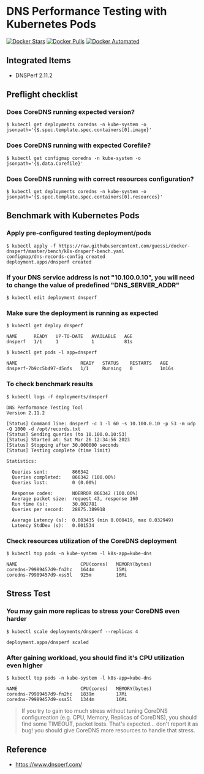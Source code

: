 # DNS Performance Testing with Kubernetes Pods

[![Docker Stars](https://img.shields.io/docker/stars/guessi/dnsperf.svg)](https://hub.docker.com/r/guessi/dnsperf/)
[![Docker Pulls](https://img.shields.io/docker/pulls/guessi/dnsperf.svg)](https://hub.docker.com/r/guessi/dnsperf/)
[![Docker Automated](https://img.shields.io/docker/automated/guessi/dnsperf.svg)](https://hub.docker.com/r/guessi/dnsperf/)


## Integrated Items

* DNSPerf 2.11.2

## Preflight checklist

### Does CoreDNS running expected version?

    $ kubectl get deployments coredns -n kube-system -o jsonpath='{$.spec.template.spec.containers[0].image}'

### Does CoreDNS running with expected Corefile?

    $ kubectl get configmap coredns -n kube-system -o jsonpath='{$.data.Corefile}'

### Does CoreDNS running with correct resources configuration?

    $ kubectl get deployments coredns -n kube-system -o jsonpath='{$.spec.template.spec.containers[0].resources}'

## Benchmark with Kubernetes Pods

### Apply pre-configured testing deployment/pods

    $ kubectl apply -f https://raw.githubusercontent.com/guessi/docker-dnsperf/master/bench/k8s-dnsperf-bench.yaml
    configmap/dns-records-config created
    deployment.apps/dnsperf created

### If your DNS service address is not "10.100.0.10", you will need to change the value of predefined "DNS_SERVER_ADDR"

    $ kubectl edit deployment dnsperf

### Make sure the deployment is running as expected

    $ kubectl get deploy dnsperf

    NAME      READY   UP-TO-DATE   AVAILABLE   AGE
    dnsperf   1/1     1            1           81s

    $ kubectl get pods -l app=dnsperf

    NAME                       READY   STATUS    RESTARTS   AGE
    dnsperf-7b9cc5b497-d5nfs   1/1     Running   0          1m16s

### To check benchmark results

    $ kubectl logs -f deployments/dnsperf

    DNS Performance Testing Tool
    Version 2.11.2

    [Status] Command line: dnsperf -c 1 -l 60 -s 10.100.0.10 -p 53 -m udp -Q 1000 -d /opt/records.txt
    [Status] Sending queries (to 10.100.0.10:53)
    [Status] Started at: Sat Mar 26 12:34:56 2023
    [Status] Stopping after 30.000000 seconds
    [Status] Testing complete (time limit)

    Statistics:

      Queries sent:         866342
      Queries completed:    866342 (100.00%)
      Queries lost:         0 (0.00%)

      Response codes:       NOERROR 866342 (100.00%)
      Average packet size:  request 43, response 160
      Run time (s):         30.002781
      Queries per second:   28875.389918

      Average Latency (s):  0.003435 (min 0.000419, max 0.032949)
      Latency StdDev (s):   0.001534

### Check resources utilization of the CoreDNS deployment

    $ kubectl top pods -n kube-system -l k8s-app=kube-dns

    NAME                       CPU(cores)   MEMORY(bytes)
    coredns-79989457d9-fn2hc   1644m        15Mi
    coredns-79989457d9-xss5l   925m         16Mi

## Stress Test

### You may gain more replicas to stress your CoreDNS even harder

    $ kubectl scale deployments/dnsperf --replicas 4

    deployment.apps/dnsperf scaled

### After gaining workload, you should find it's CPU utilization even higher

    $ kubectl top pods -n kube-system -l k8s-app=kube-dns

    NAME                       CPU(cores)   MEMORY(bytes)
    coredns-79989457d9-fn2hc   1839m        17Mi
    coredns-79989457d9-xss5l   1344m        16Mi

> If you try to gain too much stress without tuning CoreDNS configureation (e.g. CPU, Memory, Replicas of CoreDNS), you should find some TIMEOUT, packet losts. That's expected... don't report it as bug! you should give CoreDNS more resources to handle that stress.

## Reference

- https://www.dnsperf.com/
